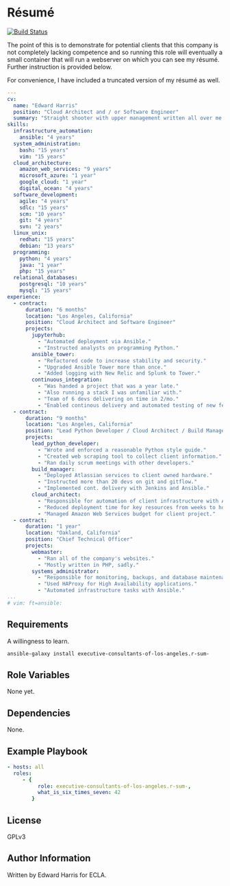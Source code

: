 Résumé
======

[![Build Status](https://travis-ci.org/executive-consultants-of-los-angeles/rsum.svg?branch=master)](https://travis-ci.org/executive-consultants-of-los-angeles/rsum)

The point of this is to demonstrate for potential clients that this company is not completely lacking competence and so running this role will eventually a small container that will run a webserver on which you can see my résumé.  Further instruction is provided below.


For convenience, I have included a truncated version of my résumé as well.

```yaml
---
cv:
  name: "Edward Harris"
  position: "Cloud Architect and / or Software Engineer"
  summary: "Straight shooter with upper management written all over me."
skills:
  infrastructure_automation:
    ansible: "4 years"
  system_administration:
    bash: "15 years"
    vim: "15 years"
  cloud_architecture:
    amazon_web_services: "9 years"
    microsoft_azure: "1 year"
    google_cloud: "1 year"
    digital_ocean: "4 years"
  software_development:
    agile: "4 years"
    sdlc: "15 years"
    scm: "10 years"
    git: "4 years"
    svn: "2 years"
  linux_unix:
    redhat: "15 years"
    debian: "13 years"
  programming:
    python: "4 years"
    java: "1 year"
    php: "15 years"
  relational_databases:
    postgresql: "10 years"
    mysql: "15 years"
experience:
  - contract:
      duration: "6 months"
      location: "Los Angeles, California"
      position: "Cloud Architect and Software Engineer"
      projects:
        jupyterhub:
          - "Automated deployment via Ansible."
          - "Instructed analysts on programming Python."
        ansible_tower:
          - "Refactored code to increase stability and security."
          - "Upgraded Ansible Tower more than once."
          - "Added logging with New Relic and Splunk to Tower."
        continuous_integration:
          - "Was handed a project that was a year late."
          - "Also running a stack I was unfamiliar with."
          - "Team of 6 devs delivering on time in 2/mo."
          - "Enabled continous delivery and automated testing of new features."
  - contract:
      duration: "9 months"
      location: "Los Angeles, California"
      position: "Lead Python Developer / Cloud Architect / Build Manager"
      projects:
        lead_python_developer:
          - "Wrote and enforced a reasonable Python style guide."
          - "Created web scraping tool to collect client information."
          - "Ran daily scrum meetings with other developers."
        build_manager:
          - "Deployed Atlassian services to client owned hardware."
          - "Instructed more than 20 devs on git and gitflow."
          - "Implemented cont. delivery with Jenkins and Ansible."
        cloud_architect:
          - "Responsible for automation of client infrastructure with Ansible."
          - "Reduced deployment time for key resources from weeks to hours."
          - "Managed Amazon Web Services budget for client project."
  - contract:
      duration: "1 year"
      location: "Oakland, California"
      position: "Chief Technical Officer"
      projects:
        webmaster:
          - "Ran all of the company's websites."
          - "Mostly written in PHP, sadly."
        systems_administrator:
          - "Responsible for monitoring, backups, and database maintenance."
          - "Used HAProxy for High Availability applications."
          - "Automated infrastructure tasks with Ansible."
...
# vim: ft=ansible:
```

Requirements
------------

A willingness to learn.
```bash
ansible-galaxy install executive-consultants-of-los-angeles.r-sum-
```

Role Variables
--------------

None yet.

Dependencies
------------

None.

Example Playbook
----------------

```yaml
- hosts: all 
  roles:
     - { 
          role: executive-consultants-of-los-angeles.r-sum-,
          what_is_six_times_seven: 42 
        }
```

License
-------

GPLv3

Author Information
------------------

Written by Edward Harris for ECLA.
